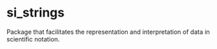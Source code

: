 # si_strings
Package that facilitates the representation and interpretation of data in scientific notation.
